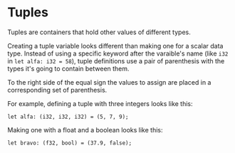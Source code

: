 # Tuples

Tuples are containers that hold other values
of different types.

Creating a tuple variable looks different than
making one for a scalar data type.
Instead of using a specific keyword after the varaible's
name (like `i32` in `let alfa: i32 = 58`), tuple definitions
use a pair of parenthesis with the types it's
going to contain between them.

To the right side of the equal sign the values
to assign are placed in a corresponding set of
parenthesis.

For example, defining a tuple with three
integers looks like this:

```rust, noplayground
let alfa: (i32, i32, i32) = (5, 7, 9);
```

Making one with a float and a boolean looks
like this:

```rust, noplayground
let bravo: (f32, bool) = (37.9, false);
```
